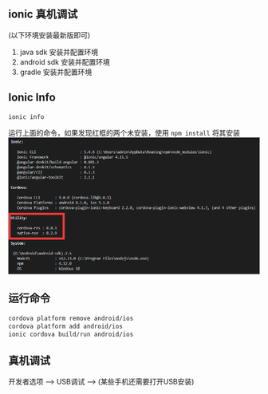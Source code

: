 ## ionic 真机调试
(以下环境安装最新版即可)
1. java sdk 安装并配置环境
2. android sdk 安装并配置环境
3. gradle 安装并配置环境

## Ionic Info
    ionic info
运行上面的命令，如果发现红框的两个未安装，使用 `npm install` 将其安装
![img](./md_images/1.png)

## 运行命令
    cordova platform remove android/ios
    cordova platform add android/ios
    ionic cordova build/run android/ios

## 真机调试
开发者选项 --> USB调试 --> (某些手机还需要打开USB安装)